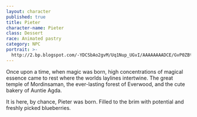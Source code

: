 ```yaml
---
layout: character
published: true
title: Pieter
character-name: Pieter
class: Dessert
race: Animated pastry
category: NPC
portrait: >-
  http://2.bp.blogspot.com/-YDCSbAo2gvM/Uq1Nup_UGvI/AAAAAAAADCE/GvP0ZBtXcEs/s1600/S4_e4_Promise_pie_monster.PNG
---
```

Once upon a time, when magic was born, high concentrations of magical essence came to rest where the worlds laylines intertwine. The great temple of Mordinsaman, the ever-lasting forest of Everwood, and the cute bakery of Auntie Agda.

It is here, by chance, Pieter was born. Filled to the brim with potential and freshly picked blueberries.
